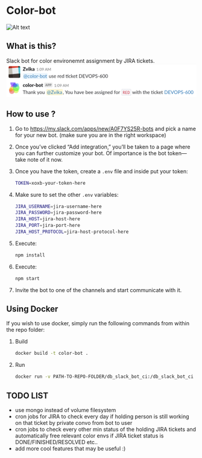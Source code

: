 # Color-bot
![Alt text](https://is2-ssl.mzstatic.com/image/thumb/Purple122/v4/55/ee/e8/55eee880-f147-1c59-b619-3d06f697a6c8/source/512x512bb.jpg)

## What is this?
Slack bot for color environemnt assignment by JIRA tickets.
![Alt text](screenshots/sample.png)

## How to use ?

1. Go to https://my.slack.com/apps/new/A0F7YS25R-bots and pick a name for your new bot.
(make sure you are in the right workspace)
2. Once you’ve clicked “Add integration,” you’ll be taken to a page where you can further customize your bot. Of importance is the bot token—take note of it now.
3. Once you have the token, create a `.env` file and inside put your token:

    ```bash
    TOKEN=xoxb-your-token-here 
    ```

4. Make sure to set the other `.env`  variables:  

    ```bash
    JIRA_USERNAME=jira-username-here
    JIRA_PASSWORD=jira-password-here
    JIRA_HOST=jira-host-here
    JIRA_PORT=jira-port-here
    JIRA_HOST_PROTOCOL=jira-host-protocol-here
    ```
5. Execute:
     ```bash
    npm install 
    ```
6. Execute:
    ```bash
    npm start
    ```
7. Invite the bot to one of the channels and start communicate with it.


## Using Docker
If you wish to use docker, simply run the following commands from within the repo folder:

1. Build
    ```bash
    docker build -t color-bot .
    ```
2. Run
    ```bash
    docker run -v PATH-TO-REPO-FOLDER/db_slack_bot_ci:/db_slack_bot_ci color-base
    ```

## TODO LIST
- use mongo instead of volume filesystem
- cron jobs for JIRA to check every day if holding person is still working on that ticket by private convo from bot to user
- cron jobs to check every other min status of the holding JIRA tickets and automatically free relevant color envs if JIRA ticket status is DONE/FINISHED/RESOLVED etc..
- add more cool features that may be useful :)